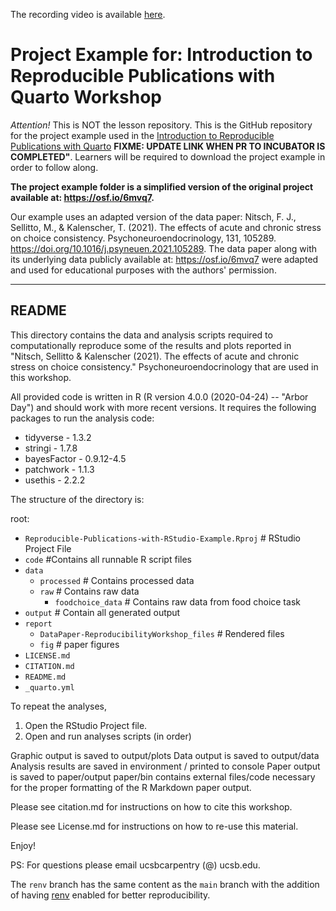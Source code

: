 The recording video is available [here](https://youtu.be/CDwVQOpt_FA?si=EoM81_ZN28Z_euCn).

# Project Example for: Introduction to Reproducible Publications with Quarto Workshop

*Attention!* This is NOT the lesson repository. This is the GitHub repository for the project example used in the [Introduction to Reproducible Publications with Quarto](https://github.com/UCSBCarpentry/Reproducible-Publications-with-RStudio-Quarto) **FIXME: UPDATE LINK WHEN PR TO INCUBATOR IS COMPLETED"**. Learners will be required to download the project example in order to follow along. 

**The project example folder is a simplified version of the original project available at: https://osf.io/6mvq7.**

Our example uses an adapted version of the data paper: Nitsch, F. J., Sellitto, M., & Kalenscher, T. (2021). The effects of acute and chronic stress on choice consistency. Psychoneuroendocrinology, 131, 105289. https://doi.org/10.1016/j.psyneuen.2021.105289. The data paper along with its underlying data publicly available at: https://osf.io/6mvq7 were adapted and used for educational purposes with the authors' permission.

------------------------------
## README

This directory contains the data and analysis scripts required to computationally reproduce some of the results and plots reported
in "Nitsch, Sellitto & Kalenscher (2021). The effects of acute and chronic stress on choice consistency." Psychoneuroendocrinology that are used in this workshop.

All provided code is written in R (R version 4.0.0 (2020-04-24) -- "Arbor Day") and should work with more recent versions. 
It requires the following packages to run the analysis code:
- tidyverse - 1.3.2
- stringi - 1.7.8
- bayesFactor - 0.9.12-4.5
- patchwork - 1.1.3
- usethis - 2.2.2 

The structure of the directory is:

root:

- `Reproducible-Publications-with-RStudio-Example.Rproj` # RStudio Project File
- `code` #Contains all runnable R script files
- `data` 
    - `processed`  # Contains processed data
    - `raw`      # Contains raw data
        - `foodchoice_data`  # Contains raw data from food choice task
- `output` # Contain all generated output
- `report`
    - `DataPaper-ReproducibilityWorkshop_files`   # Rendered files  
    - `fig`   # paper figures
- `LICENSE.md`
- `CITATION.md`
- `README.md`
- `_quarto.yml`

To repeat the analyses, 
1. Open the RStudio Project file.
2. Open and run analyses scripts (in order)

Graphic output is saved to output/plots
Data output is saved to output/data
Analysis results are saved in environment / printed to console
Paper output is saved to paper/output
paper/bin contains external files/code necessary for the proper formatting of the R Markdown paper output. 

Please see citation.md for instructions on how to cite this workshop.

Please see License.md for instructions on how to re-use this material. 

Enjoy!

PS: For questions please email ucsbcarpentry (@) ucsb.edu.


The `renv` branch has the same content as the `main` branch with the addition of having [renv](https://rstudio.github.io/renv/articles/renv.html) enabled for better reproducibility.
